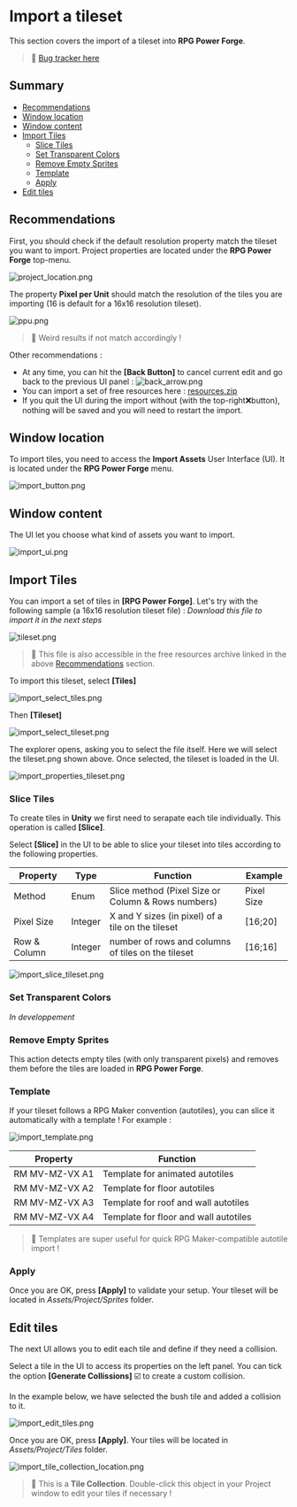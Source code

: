 # Import a tileset

This section covers the import of a tileset into **RPG Power Forge**.

> 🐞 [Bug tracker here](https://trello.com/b/PIzgsYov/rpg-power-forge-road-map)


## Summary
- [Recommendations](#recommendations)
- [Window location](#window-location)
- [Window content](#window-content)
- [Import Tiles](#)
    - [Slice Tiles](#slice-tiles)
    - [Set Transparent Colors](#set-transparent-colors)
    - [Remove Empty Sprites](#remove-empty-tiles)
    - [Template](#template)
    - [Apply](#apply)
- [Edit tiles](#edit-tiles)

## Recommendations

First, you should check if the default resolution property match the tileset you want to import. Project properties are located under the **RPG Power Forge** top-menu.

![project_location.png](./../media/place_tiles/project_location.png)

The property **Pixel per Unit** should match the resolution of the tiles you are importing (16 is default for a 16x16 resolution tileset).

![ppu.png](./../media/place_tiles/ppu.png)

> 🐲 Weird results if not match accordingly !

Other recommendations :

- At any time, you can hit the **[Back Button]** to cancel current edit and go back to the previous UI panel :
![back_arrow.png](./../media/import/back_arrow.png)
- You can import a set of free resources here : [resources.zip](./../media/zip/resources.zip)
- If you quit the UI during the import without (with the top-right❌button), nothing will be saved and you will need to restart the import.

## Window location

To import tiles, you need to access the **Import Assets** User Interface (UI). It is located under the **RPG Power Forge** menu.

![import_button.png](./../media/import/import_button.png)

## Window content

The UI let you choose what kind of assets you want to import.

![import_ui.png](./../media/import/import_ui.PNG)

## Import Tiles

You can import a set of tiles in **[RPG Power Forge]**. Let's try with the following sample (a 16x16 resolution tileset file) : *Download this file to import it in the next steps*

![tileset.png](./../media/import/tileset.png)

> 🐲 This file is also accessible in the free resources archive linked in the above [Recommendations](#recommendations) section.

To import this tileset, select **[Tiles]**

![import_select_tiles.png](./../media/import/import_select_tiles.png)

Then **[Tileset]**

![import_select_tileset.png](./../media/import/import_select_tileset.PNG)

The explorer opens, asking you to select the file itself. Here we will select the tileset.png shown above. Once selected, the tileset is loaded in the UI.

![import_properties_tileset.png](./../media/import/import_properties_tileset.PNG)


### Slice Tiles

To create tiles in **Unity** we first need to serapate each tile individually. This operation is called **[Slice]**.

Select **[Slice]** in the UI to be able to slice your tileset into tiles according to the following properties.

Property|Type|Function|Example
--------|--------|--------|--------
Method|Enum|Slice method (Pixel Size or Column & Rows numbers)| Pixel Size
Pixel Size|Integer|X and Y sizes (in pixel) of a tile on the tileset|[16;20]
Row & Column |Integer|number of rows and columns of tiles on the tileset|[16;16]

![import_slice_tileset.png](./../media/import/import_slice_tileset.PNG)

### Set Transparent Colors

*In developpement*

### Remove Empty Sprites

This action detects empty tiles (with only transparent pixels) and removes them before the tiles are loaded in **RPG Power Forge**.


### Template

If your tileset follows a RPG Maker convention (autotiles), you can slice it automatically with a template ! For example :

![import_template.png](./../media/import/import_template.png)

Property|Function
--------|--------|
RM MV-MZ-VX A1|Template for animated autotiles
RM MV-MZ-VX A2|Template for floor autotiles
RM MV-MZ-VX A3|Template for roof and wall autotiles
RM MV-MZ-VX A4|Template for floor and wall autotiles

> 🐲 Templates are super useful for quick RPG Maker-compatible autotile import !


### Apply

Once you are OK, press **[Apply]** to validate your setup. Your tileset will be located in *Assets/Project/Sprites* folder.


## Edit tiles

The next UI allows you to edit each tile and define if they need a collision.

Select a tile in the UI to access its properties on the left panel. You can tick the option **[Generate Collissions]** ☑️ to create a custom collision.

In the example below, we have selected the bush tile and added a collision to it.

![import_edit_tiles.png](./../media/import/import_edit_tiles.png)

Once you are OK, press **[Apply]**. Your tiles will be located in *Assets/Project/Tiles* folder.

![import_tile_collection_location.png](./../media/import/import_tile_collection_location.png)

> 🐲 This is a **Tile Collection**. Double-click this object in your Project window to edit your tiles if necessary !